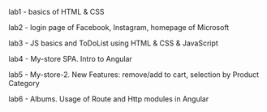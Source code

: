 lab1 - basics of HTML & CSS

lab2 -  login page of Facebook, Instagram, homepage of Microsoft

lab3 - JS basics and ToDoList using HTML & CSS & JavaScript

lab4 - My-store SPA. Intro to Angular

lab5 - My-store-2. New Features: remove/add to cart, selection by Product Category

lab6 - Albums. Usage of Route and Http modules in Angular
